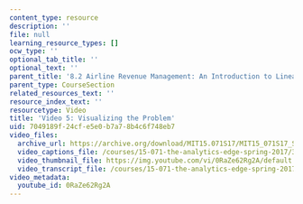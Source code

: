 ```yaml
---
content_type: resource
description: ''
file: null
learning_resource_types: []
ocw_type: ''
optional_tab_title: ''
optional_text: ''
parent_title: '8.2 Airline Revenue Management: An Introduction to Linear Optimization '
parent_type: CourseSection
related_resources_text: ''
resource_index_text: ''
resourcetype: Video
title: 'Video 5: Visualizing the Problem'
uid: 7049189f-24cf-e5e0-b7a7-8b4c6f748eb7
video_files:
  archive_url: https://archive.org/download/MIT15.071S17/MIT15_071S17_Session_8.2.08_300k.mp4
  video_captions_file: /courses/15-071-the-analytics-edge-spring-2017/33524d584aaf58a4bb7d72dff124574d_0RaZe62Rg2A.vtt
  video_thumbnail_file: https://img.youtube.com/vi/0RaZe62Rg2A/default.jpg
  video_transcript_file: /courses/15-071-the-analytics-edge-spring-2017/1fe66b5119da4de6ce00337a53212e3e_0RaZe62Rg2A.pdf
video_metadata:
  youtube_id: 0RaZe62Rg2A
---
```

